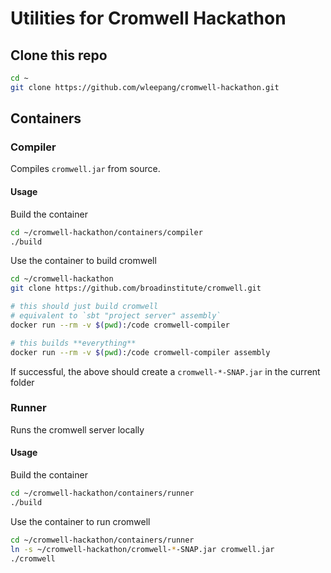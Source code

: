 # Utilities for Cromwell Hackathon

## Clone this repo

```bash
cd ~
git clone https://github.com/wleepang/cromwell-hackathon.git
```

## Containers

### Compiler

Compiles `cromwell.jar` from source.

#### Usage

Build the container
```bash
cd ~/cromwell-hackathon/containers/compiler
./build
```

Use the container to build cromwell

```bash
cd ~/cromwell-hackathon
git clone https://github.com/broadinstitute/cromwell.git

# this should just build cromwell
# equivalent to `sbt "project server" assembly`
docker run --rm -v $(pwd):/code cromwell-compiler

# this builds **everything**
docker run --rm -v $(pwd):/code cromwell-compiler assembly
```

If successful, the above should create a `cromwell-*-SNAP.jar` in the current folder

### Runner

Runs the cromwell server locally

#### Usage

Build the container

```bash
cd ~/cromwell-hackathon/containers/runner
./build
```

Use the container to run cromwell

```bash
cd ~/cromwell-hackathon/containers/runner
ln -s ~/cromwell-hackathon/cromwell-*-SNAP.jar cromwell.jar
./cromwell

